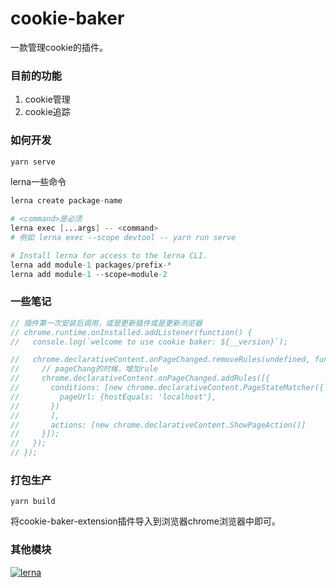 # cookie-baker

一款管理cookie的插件。

### 目前的功能

1. cookie管理
2. cookie追踪

### 如何开发

```s
yarn serve
```

lerna一些命令
```s
lerna create package-name

# <command>是必须
lerna exec [...args] -- <command>
# 例如 lerna exec --scope devtool -- yarn run serve

# Install lerna for access to the lerna CLI.
lerna add module-1 packages/prefix-*
lerna add module-1 --scope=module-2
```

### 一些笔记

```js
// 插件第一次安装后调用，或是更新插件或是更新浏览器
// chrome.runtime.onInstalled.addListener(function() {
//   console.log(`welcome to use cookie baker: ${__version}`);

//   chrome.declarativeContent.onPageChanged.removeRules(undefined, function() {
//     // pageChang的时候，增加rule
//     chrome.declarativeContent.onPageChanged.addRules([{
//       conditions: [new chrome.declarativeContent.PageStateMatcher({
//         pageUrl: {hostEquals: 'localhost'},
//       })
//       ],
//       actions: [new chrome.declarativeContent.ShowPageAction()]
//     }]);
//   });
// });
```

### 打包生产

```shell
yarn build
```

将cookie-baker-extension插件导入到浏览器chrome浏览器中即可。

### 其他模块

[![lerna](https://img.shields.io/badge/maintained%20with-lerna-cc00ff.svg)](https://lerna.js.org/)